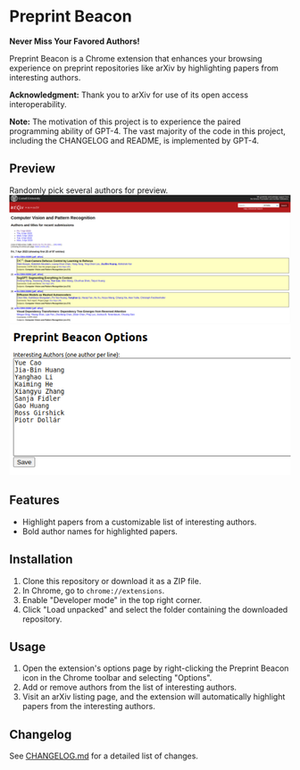 # Preprint Beacon

**Never Miss Your Favored Authors!**

Preprint Beacon is a Chrome extension that enhances your browsing experience on preprint repositories like arXiv by highlighting papers from interesting authors.

**Acknowledgment:** Thank you to arXiv for use of its open access interoperability.

**Note:** The motivation of this project is to experience the paired programming ability of GPT-4. The vast majority of the code in this project, including the CHANGELOG and README, is implemented by GPT-4.

## Preview
Randomly pick several authors for preview.
![preview](imgs/preview.png)
![authors](imgs/authors.png)

## Features

- Highlight papers from a customizable list of interesting authors.
- Bold author names for highlighted papers.

## Installation

1. Clone this repository or download it as a ZIP file.
2. In Chrome, go to `chrome://extensions`.
3. Enable "Developer mode" in the top right corner.
4. Click "Load unpacked" and select the folder containing the downloaded repository.

## Usage

1. Open the extension's options page by right-clicking the Preprint Beacon icon in the Chrome toolbar and selecting "Options".
2. Add or remove authors from the list of interesting authors.
3. Visit an arXiv listing page, and the extension will automatically highlight papers from the interesting authors.

## Changelog

See [CHANGELOG.md](CHANGELOG.md) for a detailed list of changes.
